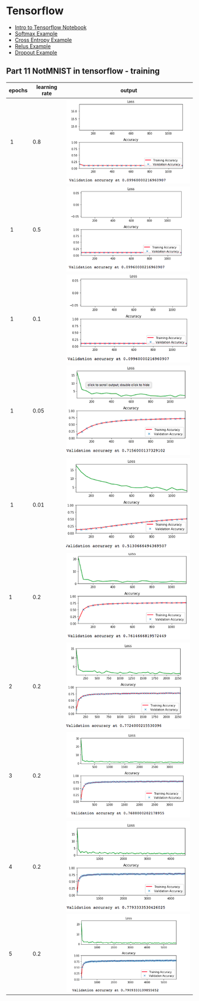 # Tensorflow

 * [Intro to Tensorflow Notebook](intro_to_tensorflow.ipynb)
 * [Softmax Example](part7-softmax.py)
 * [Cross Entropy Example](part8-cross-entropy.py)
 * [Relus Example](part14-tf-relus.py)
 * [Dropout Example](part18-dropout.py)

## Part 11 NotMNIST in tensorflow - training

| epochs | learning rate | output |
| ------ | ------------- | ------ |
| 1      | 0.8           | ![1to08](images/epoch1train08.png) |
| 1      | 0.5           | ![1to05](images/epoch1train05.png) |
| 1      | 0.1           | ![1to01](images/epoch1train01.png) |
| 1      | 0.05          | ![1to005](images/epoch1train005.png) |
| 1      | 0.01          | ![1to001](images/epoch1train001.png) |
| 1      | 0.2           | ![1to02](images/epoch1train02.png) |
| 2      | 0.2           | ![2to02](images/epoch2train02.png) |
| 3      | 0.2           | ![3to02](images/epoch3train02.png) |
| 4      | 0.2           | ![4to02](images/epoch4train02.png) |
| 5      | 0.2           | ![5to02](images/epoch5train02.png) |


